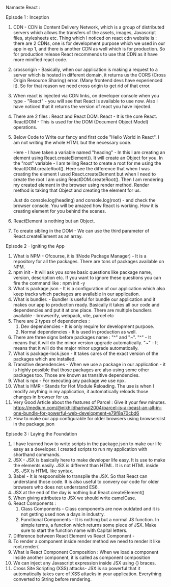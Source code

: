 Namaste React : 

Episode 1 : Inception

1. CDN - CDN is Content Delivery Network, which is a group of distributed servers which allows the transfers of the assets, images, Javascript files, stylesheets etc.
   Thing which I noticed on react cdn website is : there are 2 CDNs, one is for development purpose which we used in our app in ep 1, and there is another CDN as well which is for production. So for production release React recommends to use that CDN as it have more minified react code.
2. crossorigin - Basically, when our application is making a request to a server which is hosted in different domain, it returns us the CORS (Cross Origin Resource Sharing) error. (Many frontend devs have experienced it). So for that reason we need cross origin to get rid of that error.
3. When react is injected via CDN links, on developer console when you type - "React" - you will see that React is available to use now. Also I have noticed that it returns the version of react you have injected.
4. There are 2 files : React and React DOM.
   React - It is the core React.
   ReactDOM - This is used for the DOM (Document Object Model) operations.
5. Below Code to Write our fancy and first code "Hello World in React". I am not writing the whole HTML but the necessary code.

    <script>
    const heading = React.createElement("h1", {}, "Hello World from React !");
    const root = ReactDOM.createRoot(document.getElementById('root'));
    root.render(heading)
	</script>
	
	Here - I have taken a variable named "heading" - In this I am creating an element using React.createElement(). It will create an Object for you.
	In the "root" variable - I am telling React to create a root for me using the ReactDOM.createRoot(). Here see the difference that when I was creating the element I used React.createElement but when I need to create the root I am using ReactDOM.createRoot().
	Then I am rendering my created element in the browser using render method. Render method is taking that Object and creating the element for us.
	
	Just do console.log(heading) and console.log(root) - and check the browser console. You will be amazed how React is working. How it is creating element for you behind the scenes.

6. ReactElement is nothing but an Object.
7. To create sibling in the DOM - We can use the third parameter of React.createElement as an array.




Episode 2 - Igniting the App

1. What is NPM - Ofcourse, it is !(Node Package Manager) - It is a repository for all the packages. There are tons of packages available on NPM.
2. npm init - It will ask you some basic questions like package name, version, description etc. If you want to ignore these questions you can fire the command like : npm init -y
3. What is package.json - It is a configuration of our application which also keep tracks which packages are available in our application.
4. What is bundler. - Bundler is useful for bundle our application and it makes our app to production ready. Basically it takes all our code and dependencies and put it at one place.
	There are multiple bundlers available - browserify, webpack, vite, parcel etc
5. There are 2 types of dependencies : 
	1. Dev dependencies - It is only require for development purpose.
	2. Normal dependencies - It is used in production as well.
6. There are three signs before packages name : "^" and "~".
   "^" - It means that it will do the minor version upgrade automatically.
   "~" - It means that it will do the major minor upgrade automatically.
7. What is package-lock.json - It takes cares of the exact version of the packages which are installed.
8. Transitive dependencies - When we use a package in our application - it is highly possible that those packages are also using some other packages too. Those are known as transitive dependencies.
9. What is npx - For executing any package we use npx.
10. What is HMR - Stands for Hot Module Reloading. The use is when I modify anything in my application, it automatically reloads those changes in browser for us.
11. Very Good Article about the features of Parcel : Give it your few minutes.
    https://medium.com/@nikhildhariwal2004/parcel-is-a-beast-an-all-in-one-bundle-for-powerful-web-development-e79f8a70cbd6
12. How to make our app configurable for older browsers using browserslist in the package.json



Episode 3 : Laying the Foundation

1. I have learned how to write scripts in the package.json to make our life easy as a developer. I created scripts to run my application with shorthand commands.
2. JSX - JSX is basically here to make developer life easy. It is use to make the elements easily. JSX is different than HTML. It is not HTML inside JS. JSX is HTML like syntax.
3. Babel - It is respoonsible to transpile the JSX. So that React can understand those code. It is also useful to convery our code for older browsers who does not understand ES6.
4. JSX at the end of the day is nothing but React.createElement()
5. When giving attributes to JSX we should write camelCase.
6. React Components : 
   1. Class Components - Class components are now outdated and it is not getting used now a days in industry.
   2. Functional Components - It is nothing but a normal JS function. In simple terms, a function which returns some piece of JSX. Make sure to start the function name with Capital letters.
7. Difference between React Element vs React Component - 
8. To render a component inside render method we need to render it like 
   root.render(<HeadingComponent />
9. What is React Component Composition :  When we load a component inside another component, it is called as component composition
10. We can inject any Javascript expression inside JSX using {} braces.
11. Cross Site Scripting (XSS) attacks- JSX is so powerful that it automatically takes care of XSS attacks in your application. Everything converted to String before rendering.
